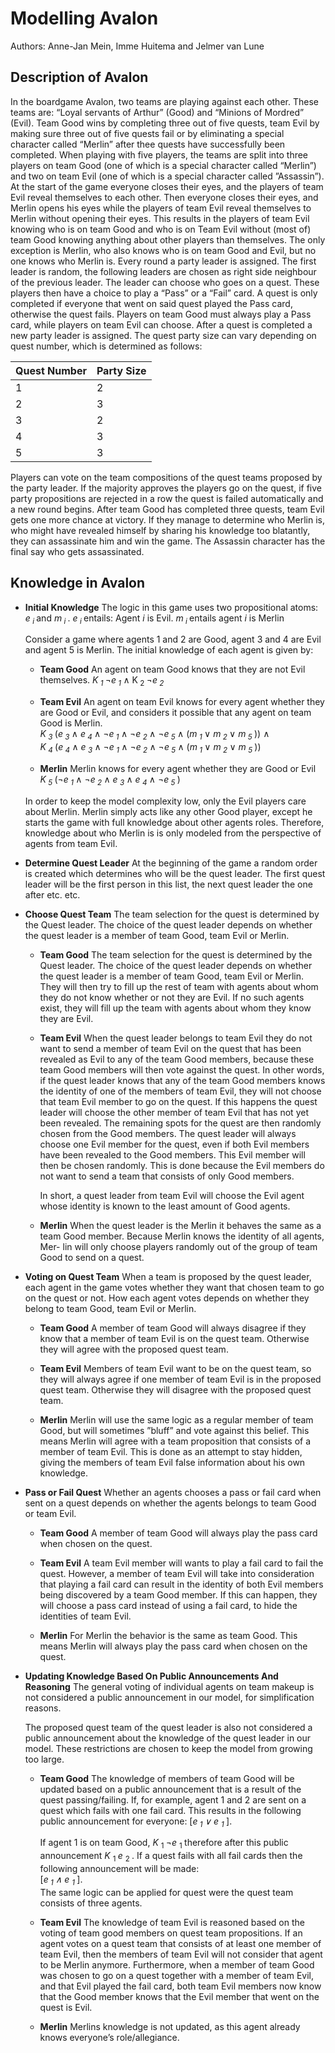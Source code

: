 # Modelling Avalon

Authors: Anne-Jan Mein, Imme Huitema and Jelmer van Lune

## Description of Avalon

In the boardgame Avalon, two teams are playing against each other. These
teams are: “Loyal servants of Arthur” (Good) and “Minions of Mordred” (Evil).
Team Good wins by completing three out of five quests, team Evil by making
sure three out of five quests fail or by eliminating a special character called
“Merlin” after thee quests have successfully been completed.
When playing with five players, the teams are split into three players on team
Good (one of which is a special character called “Merlin”) and two on team Evil
(one of which is a special character called ”Assassin”). At the start of the game
everyone closes their eyes, and the players of team Evil reveal themselves to
each other. Then everyone closes their eyes, and Merlin opens his eyes while
the players of team Evil reveal themselves to Merlin without opening their eyes.
This results in the players of team Evil knowing who is on team Good and who
is on Team Evil without (most of) team Good knowing anything about other
players than themselves. The only exception is Merlin, who also knows who is
on team Good and Evil, but no one knows who Merlin is.
Every round a party leader is assigned. The first leader is random, the
following leaders are chosen as right side neighbour of the previous leader. The
leader can choose who goes on a quest. These players then have a choice to
play a “Pass” or a “Fail” card. A quest is only completed if everyone that went
on said quest played the Pass card, otherwise the quest fails. Players on team
Good must always play a Pass card, while players on team Evil can choose.
After a quest is completed a new party leader is assigned. The quest party size
can vary depending on quest number, which is determined as follows:

**Quest Number**  | **Party Size**
-------------     | -------------
1                 | 2
2                 | 3
3                 | 2
4                 | 3
5                 | 3

Players can vote on the team compositions of the quest teams proposed by
the party leader. If the majority approves the players go on the quest, if five
party propositions are rejected in a row the quest is failed automatically and a
new round begins.
After team Good has completed three quests, team Evil gets one more chance
at victory. If they manage to determine who Merlin is, who might have revealed
himself by sharing his knowledge too blatantly, they can assassinate him and
win the game. The Assassin character has the final say who gets assassinated.


## Knowledge in Avalon

- **Initial Knowledge**
  The logic in this game uses two propositional atoms: *e<sub> i </sub>* and *m<sub> i </sub>*. *e<sub> i </sub>* entails:
  Agent *i* is Evil. *m<sub> i </sub>* entails agent *i* is Merlin

  Consider a game where agents 1 and 2 are Good, agent 3 and 4 are Evil
  and agent 5 is Merlin. The initial knowledge of each agent is given by:

  - **Team Good**
    An agent on team Good knows that they are not Evil themselves.
    *K<sub> 1 </sub>* ¬*e<sub> 1 </sub>* ∧ K<sub> 2 </sub> ¬*e<sub> 2 </sub>*

  - **Team Evil**
    An agent on team Evil knows for every agent whether they are Good
    or Evil, and considers it possible that any agent on team Good is
    Merlin.  
    *K<sub> 3 </sub>* (*e<sub> 3 </sub>* ∧ *e<sub> 4 </sub>* ∧ ¬*e<sub> 1 </sub>* ∧ ¬*e<sub> 2 </sub>* ∧ ¬*e<sub> 5 </sub>* ∧ (*m<sub> 1 </sub>* ∨ *m<sub> 2 </sub>* ∨ *m<sub> 5 </sub>*)) ∧  
    *K<sub> 4 </sub>* (*e<sub> 4 </sub>* ∧ *e<sub> 3 </sub>* ∧ ¬*e<sub> 1 </sub>* ∧ ¬*e<sub> 2 </sub>* ∧ ¬*e<sub> 5 </sub>* ∧ (*m<sub> 1 </sub>* ∨ *m<sub> 2 </sub>* ∨ *m<sub> 5 </sub>*))  
  - **Merlin**
    Merlin knows for every agent whether they are Good or Evil  
    *K<sub> 5 </sub>* (¬*e<sub> 1 </sub>* ∧ ¬*e<sub> 2 </sub>* ∧ *e<sub> 3 </sub>* ∧ *e<sub> 4 </sub>* ∧ ¬*e<sub> 5 </sub>*)  

  In order to keep the model complexity low, only the Evil players care
  about Merlin. Merlin simply acts like any other Good player, except he
  starts the game with full knowledge about other agents roles. Therefore,
  knowledge about who Merlin is is only modeled from the perspective of
  agents from team Evil.


- **Determine Quest Leader**
  At the beginning of the game a random order is created which determines
  who will be the quest leader. The first quest leader will be the first person
  in this list, the next quest leader the one after etc. etc.


- **Choose Quest Team**
  The team selection for the quest is determined by the Quest leader. The
  choice of the quest leader depends on whether the quest leader is a member
  of team Good, team Evil or Merlin.
  - **Team Good**
    The team selection for the quest is determined by the Quest leader. The
    choice of the quest leader depends on whether the quest leader is a member
    of team Good, team Evil or Merlin.
    They will then try to fill up the rest of team with agents about whom
    they do not know whether or not they are Evil. If no such agents
    exist, they will fill up the team with agents about whom they know
    they are Evil.

  - **Team Evil**
    When the quest leader belongs to team Evil they do not want to send
    a member of team Evil on the quest that has been revealed as Evil to
    any of the team Good members, because these team Good members
    will then vote against the quest. In other words, if the quest leader
    knows that any of the team Good members knows the identity of
    one of the members of team Evil, they will not choose that team
    Evil member to go on the quest. If this happens the quest leader will
    choose the other member of team Evil that has not yet been revealed.
    The remaining spots for the quest are then randomly chosen from the
    Good members. The quest leader will always choose one Evil member
    for the quest, even if both Evil members have been revealed to the
    Good members. This Evil member will then be chosen randomly.
    This is done because the Evil members do not want to send a team
    that consists of only Good members.

    In short, a quest leader from team Evil will choose the Evil agent
    whose identity is known to the least amount of Good agents.

  - **Merlin**
    When the quest leader is the Merlin it behaves the same as a team
    Good member. Because Merlin knows the identity of all agents, Mer-
    lin will only choose players randomly out of the group of team Good
    to send on a quest.


- **Voting on Quest Team**
  When a team is proposed by the quest leader, each agent in the game
  votes whether they want that chosen team to go on the quest or not. How
  each agent votes depends on whether they belong to team Good, team
  Evil or Merlin.

  - **Team Good**
    A member of team Good will always disagree if they know that a
    member of team Evil is on the quest team. Otherwise they will agree
    with the proposed quest team.

  - **Team Evil**
    Members of team Evil want to be on the quest team, so they will
    always agree if one member of team Evil is in the proposed quest
    team. Otherwise they will disagree with the proposed quest team.

  - **Merlin**
    Merlin will use the same logic as a regular member of team Good,
    but will sometimes ”bluff” and vote against this belief. This means
    Merlin will agree with a team proposition that consists of a member
    of team Evil. This is done as an attempt to stay hidden, giving the
    members of team Evil false information about his own knowledge.

- **Pass or Fail Quest**
  Whether an agents chooses a pass or fail card when sent on a quest depends
  on whether the agents belongs to team Good or team Evil.
  - **Team Good**
    A member of team Good will always play the pass card when chosen
    on the quest.

  - **Team Evil**
    A team Evil member will wants to play a fail card to fail the quest.
    However, a member of team Evil will take into consideration that
    playing a fail card can result in the identity of both Evil members
    being discovered by a team Good member. If this can happen, they
    will choose a pass card instead of using a fail card, to hide the identities of team Evil.
  - **Merlin**
    For Merlin the behavior is the same as team Good. This means
    Merlin will always play the pass card when chosen on the quest.

- **Updating Knowledge Based On Public Announcements And Reasoning**
  The general voting of individual agents on team makeup is not considered
  a public announcement in our model, for simplification reasons.  

  The proposed quest team of the quest leader is also not considered a public
  announcement about the knowledge of the quest leader in our model.
  These restrictions are chosen to keep the model from growing too large.
  - **Team Good**
    The knowledge of members of team Good will be updated based on
    a public announcement that is a result of the quest passing/failing.
    If, for example, agent 1 and 2 are sent on a quest which fails with
    one fail card. This results in the following public announcement for
    everyone: [*e<sub> 1 </sub> ∨ e <sub> 1 </sub>*].  

    If agent 1 is on team Good, *K* <sub> 1 </sub> ¬*e* <sub> 1 </sub> therefore after this public announcement *K* <sub> 1 </sub> *e* <sub> 2 </sub>. 
    If a quest fails with all fail cards then the following announcement will be made:    
    [*e<sub> 1 </sub> ∧ e <sub> 1 </sub>*].  
    The same logic can be applied for quest were the quest team consists of three agents.
  - **Team Evil**
    The knowledge of team Evil is reasoned based on the voting of team good members 
    on quest team propositions. If an agent votes on a
    quest team that consists of at least one member of team Evil, then
    the members of team Evil will not consider that agent to be Merlin
    anymore. Furthermore, when a member of team Good was chosen to
    go on a quest together with a member of team Evil, and that Evil
    played the fail card, both team Evil members now know that the
    Good member knows that the Evil member that went on the quest
    is Evil.

  - **Merlin**
    Merlins knowledge is not updated, as this agent already knows
    everyone’s role/allegiance.